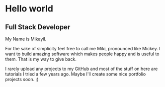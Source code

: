 <!--
**MCodes96/MCodes96** is a ✨ _special_ ✨ repository because its `README.md` (this file) appears on your GitHub profile.

Here are some ideas to get you started:

- 🔭 I’m currently working on ...
- 🌱 I’m currently learning ...
- 👯 I’m looking to collaborate on ...
- 🤔 I’m looking for help with ...
- 💬 Ask me about ...
- 📫 How to reach me: ...
- 😄 Pronouns: ...
- ⚡ Fun fact: ...
-->

# Hello world
## Full Stack Developer

My Name is Mikayil.

For the sake of simplicity feel free to call me Miki, pronounced like Mickey.
I want to build amazing software which makes people happy and is useful to them.
That is my way to give back.

I rarely upload any projects to my GitHub and most of the stuff on here are tutorials I tried a few years ago.
Maybe I'll create some nice portfolio projects soon. ;)
